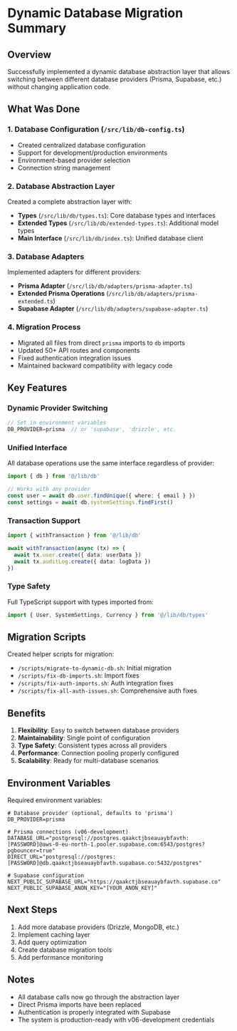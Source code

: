 # Dynamic Database Migration Summary

## Overview
Successfully implemented a dynamic database abstraction layer that allows switching between different database providers (Prisma, Supabase, etc.) without changing application code.

## What Was Done

### 1. Database Configuration (`/src/lib/db-config.ts`)
- Created centralized database configuration
- Support for development/production environments
- Environment-based provider selection
- Connection string management

### 2. Database Abstraction Layer
Created a complete abstraction layer with:
- **Types** (`/src/lib/db/types.ts`): Core database types and interfaces
- **Extended Types** (`/src/lib/db/extended-types.ts`): Additional model types
- **Main Interface** (`/src/lib/db/index.ts`): Unified database client

### 3. Database Adapters
Implemented adapters for different providers:
- **Prisma Adapter** (`/src/lib/db/adapters/prisma-adapter.ts`)
- **Extended Prisma Operations** (`/src/lib/db/adapters/prisma-extended.ts`)
- **Supabase Adapter** (`/src/lib/db/adapters/supabase-adapter.ts`)

### 4. Migration Process
- Migrated all files from direct `prisma` imports to `db` imports
- Updated 50+ API routes and components
- Fixed authentication integration issues
- Maintained backward compatibility with legacy code

## Key Features

### Dynamic Provider Switching
```typescript
// Set in environment variables
DB_PROVIDER=prisma  // or 'supabase', 'drizzle', etc.
```

### Unified Interface
All database operations use the same interface regardless of provider:
```typescript
import { db } from '@/lib/db'

// Works with any provider
const user = await db.user.findUnique({ where: { email } })
const settings = await db.systemSettings.findFirst()
```

### Transaction Support
```typescript
import { withTransaction } from '@/lib/db'

await withTransaction(async (tx) => {
  await tx.user.create({ data: userData })
  await tx.auditLog.create({ data: logData })
})
```

### Type Safety
Full TypeScript support with types imported from:
```typescript
import { User, SystemSettings, Currency } from '@/lib/db/types'
```

## Migration Scripts
Created helper scripts for migration:
- `/scripts/migrate-to-dynamic-db.sh`: Initial migration
- `/scripts/fix-db-imports.sh`: Import fixes
- `/scripts/fix-auth-imports.sh`: Auth integration fixes
- `/scripts/fix-all-auth-issues.sh`: Comprehensive auth fixes

## Benefits
1. **Flexibility**: Easy to switch between database providers
2. **Maintainability**: Single point of configuration
3. **Type Safety**: Consistent types across all providers
4. **Performance**: Connection pooling properly configured
5. **Scalability**: Ready for multi-database scenarios

## Environment Variables
Required environment variables:
```env
# Database provider (optional, defaults to 'prisma')
DB_PROVIDER=prisma

# Prisma connections (v06-development)
DATABASE_URL="postgresql://postgres.qaakctjbseauaybfavth:[PASSWORD]@aws-0-eu-north-1.pooler.supabase.com:6543/postgres?pgbouncer=true"
DIRECT_URL="postgresql://postgres:[PASSWORD]@db.qaakctjbseauaybfavth.supabase.co:5432/postgres"

# Supabase configuration
NEXT_PUBLIC_SUPABASE_URL="https://qaakctjbseauaybfavth.supabase.co"
NEXT_PUBLIC_SUPABASE_ANON_KEY="[YOUR_ANON_KEY]"
```

## Next Steps
1. Add more database providers (Drizzle, MongoDB, etc.)
2. Implement caching layer
3. Add query optimization
4. Create database migration tools
5. Add performance monitoring

## Notes
- All database calls now go through the abstraction layer
- Direct Prisma imports have been replaced
- Authentication is properly integrated with Supabase
- The system is production-ready with v06-development credentials